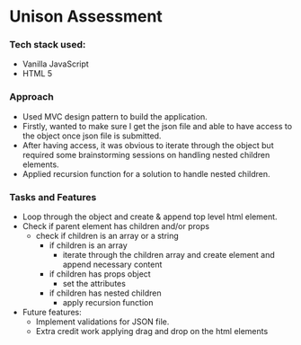 # Unison Assessment

### Tech stack used:
  - Vanilla JavaScript
  - HTML 5

### Approach
  - Used MVC design pattern to build the application.
  - Firstly, wanted to make sure I get the json file and able to have access to the object once json file is submitted.
  - After having access, it was obvious to iterate through the object but required some brainstorming sessions on handling nested children elements.
  - Applied recursion function for a solution to handle nested children.

### Tasks and Features
  - Loop through the object and create & append top level html element.
  - Check if parent element has children and/or props
    - check if children is an array or a string
      - if children is an array
        - iterate through the children array and create element and append necessary content
      - if children has props object
        - set the attributes
      - if children has nested children
        - apply recursion function
  - Future features:
    - Implement validations for JSON file.
    - Extra credit work applying drag and drop on the html elements 
